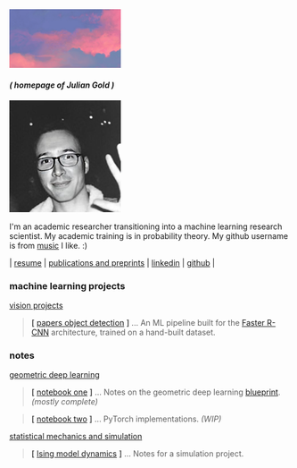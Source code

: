 <img src="gold_a_sky.jpg" alt="" width="200"/>

#### _( homepage of Julian Gold )_

<img src="gold_head.jpg" alt="" width="200"/>

I'm an academic researcher transitioning into a machine learning research scientist. My academic training is in probability theory. My github username is from [music](https://en.wikipedia.org/wiki/Hounds_of_Love) I like. :)

| [resume](https://the-ninth-wave.github.io/gold_resume.pdf)  | [publications and preprints](https://the-ninth-wave.github.io/papers/) | [linkedin](https://www.linkedin.com/in/julian-gold) | [github](https://github.com/the-ninth-wave) |

### machine learning projects


[vision projects](https://the-ninth-wave.github.io/vision-projects) 

> __[__ [papers object detection](https://the-ninth-wave.github.io/vision-projects/jupyter/2021/10/21/math-papers-v17.html) __]__ ...  An ML pipeline built for the [Faster R-CNN](https://towardsdatascience.com/faster-rcnn-object-detection-f865e5ed7fc4) architecture, trained on a hand-built dataset. 

### notes

[geometric deep learning](https://the-ninth-wave.github.io/geometric-deep-learning)

> __[__ [notebook one](https://the-ninth-wave.github.io/geometric-deep-learning/jupyter/2021/10/21/GDL1.html) __]__ ... Notes on the geometric deep learning [blueprint](https://arxiv.org/abs/2104.13478). _(mostly complete)_

> __[__ [notebook two](https://the-ninth-wave.github.io/geometric-deep-learning/jupyter/2021/10/24/GDL2.html) __]__ ... PyTorch implementations. _(WIP)_

[statistical mechanics and simulation](https://the-ninth-wave.github.io/stat-mech)

> __[__ [Ising model dynamics](https://the-ninth-wave.github.io/stat-mech/jupyter/2021/12/16/simulation.html) __]__ ... Notes for a simulation project. 
